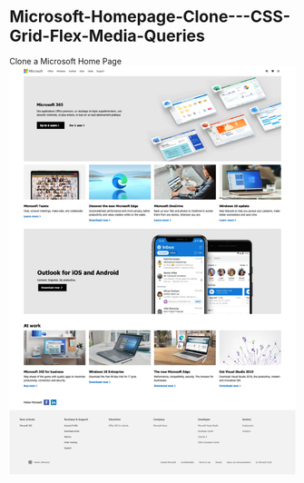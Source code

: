 # Microsoft-Homepage-Clone---CSS-Grid-Flex-Media-Queries
Clone a Microsoft Home Page
<img src="/images/Microsoft LP.png">